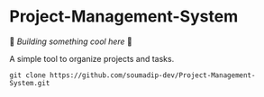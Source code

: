 # Project-Management-System  

🚧 *Building something cool here* 🚧  

A simple tool to organize projects and tasks.  

`git clone https://github.com/soumadip-dev/Project-Management-System.git`
